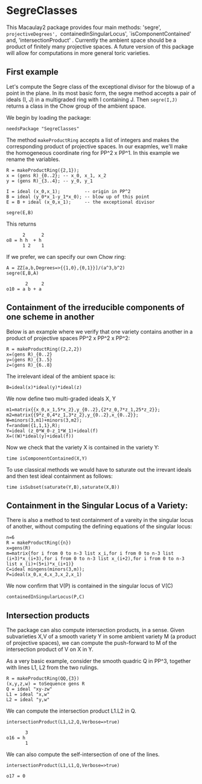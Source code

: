 # SegreClasses

This Macaulay2 package provides four main methods: 'segre', `projectiveDegrees', `containedInSingularLocus', `isComponentContained' and, 'intersectionProduct' .  Currently the ambient space should be a product of finitely many projective spaces.  A future version of this package will allow for computations in more general toric varieties.

## First example

Let's compute the Segre class of the exceptional divisor for the blowup of a point in the plane. In its most basic form, the segre method accepts a pair of ideals (I, J) in a multigraded ring with I containing J.  Then `segre(I,J)` returns a class in the Chow group of the ambient space.  

We begin by loading the package:

    needsPackage "SegreClasses"
    
The method `makeProductRing` accepts a list of integers and makes the corresponding product of projective spaces.  In our exapmles, we'll make the homogeneous coordinate ring for PP^2 x PP^1.  In this example we rename the variables.

    R = makeProductRing({2,1});
    x = (gens R)_{0..2}; -- x_0, x_1, x_2
    y = (gens R)_{3..4}; -- y_0, y_1

    I = ideal (x_0,x_1);         -- origin in PP^2
    B = ideal (y_0*x_1-y_1*x_0); -- blow up of this point
    E = B + ideal (x_0,x_1);     -- the exceptional divisor
    
    segre(E,B)

This returns 

          2      2
    o8 = h h  + h
          1 2    1

If we prefer, we can specify our own Chow ring:

    A = ZZ[a,b,Degrees=>{{1,0},{0,1}}]/(a^3,b^2)
    segre(E,B,A)
    
           2     2
    o10 = a b + a
## Containment of the irreducible components of one scheme in another

Below is an example where we verify that one variety contains another in a product of projective spaces PP^2 x PP^2 x PP^2:

    R = makeProductRing({2,2,2})
    x=(gens R)_{0..2}
    y=(gens R)_{3..5}
    z=(gens R)_{6..8}
    
The irrelevant ideal of the ambient space is:  

    B=ideal(x)*ideal(y)*ideal(z)

We now define two multi-graded ideals X, Y    

    m1=matrix{{x_0,x_1,5*x_2},y_{0..2},{2*z_0,7*z_1,25*z_2}};
    m2=matrix{{9*z_0,4*z_1,3*z_2},y_{0..2},x_{0..2}};
    W=minors(3,m1)+minors(3,m2);
    f=random({1,1,1},R);
    Y=ideal (z_0*W_0-z_1*W_1)+ideal(f)
    X=((W)*ideal(y)+ideal(f))
    
Now we check that the variety X is contained in the variety Y:

    time isComponentContained(X,Y)

To use classical methods we would have to saturate out the irrevant ideals and then test ideal containment as follows:   

    time isSubset(saturate(Y,B),saturate(X,B))

## Containment in the Singular Locus of a Variety:

There is also a method to test containment of a vareity in the singular locus of another, without computing the defining equations of the singular locus:

    n=6
    R = makeProductRing({n})
    x=gens(R)
    m=matrix{for i from 0 to n-3 list x_i,for i from 0 to n-3 list (i+3)*x_(i+3),for i from 0 to n-3 list x_(i+2),for i from 0 to n-3 list x_(i)+(5+i)*x_(i+1)}
    C=ideal mingens(minors(3,m));
    P=ideal(x_0,x_4,x_3,x_2,x_1)
    
We now confirm that V(P) is contained in the singular locus of V(C)    
    
    containedInSingularLocus(P,C)

## Intersection products

The package can also compute intersection products, in a sense.  Given subvarieties X,V of a smooth variety Y in some ambient variety M (a product of projective spaces), we can compute the push-forward to M of the intersection product of V on X in Y.

As a very basic example, consider the smooth quadric Q in PP^3, together with lines L1, L2 from the two rulings.

    R = makeProductRing(QQ,{3})
    (x,y,z,w) = toSequence gens R
    Q = ideal "xy-zw"
    L1 = ideal "x,w"
    L2 = ideal "y,w"
    
We can compute the intersection product L1.L2 in Q.
    
    intersectionProduct(L1,L2,Q,Verbose=>true)
       
           3
    o16 = h
           1

We can also compute the self-intersection of one of the lines.

    intersectionProduct(L1,L1,Q,Verbose=>true)
    
    o17 = 0

